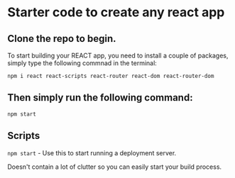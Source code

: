 # Starter code to create any react app

## Clone the repo to begin.

 To start building your REACT app, you need to install a couple of packages, simply type the following commnad in the terminal: 

`npm i react react-scripts react-router react-dom react-router-dom`


## Then simply run the following command:

`npm start`


## Scripts

 `npm start` - Use this to start running a deployment server.

Doesn't contain a lot of clutter so you can easily start your build process.
